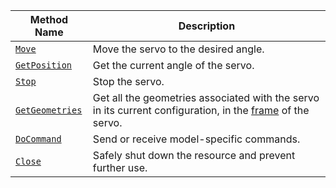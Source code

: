<!-- prettier-ignore -->
Method Name | Description
----------- | -----------
[`Move`](/build/configure/components/servo/#move) | Move the servo to the desired angle.
[`GetPosition`](/build/configure/components/servo/#getposition) | Get the current angle of the servo.
[`Stop`](/build/configure/components/servo/#stop) | Stop the servo.
[`GetGeometries`](/build/configure/components/servo/#getgeometries) | Get all the geometries associated with the servo in its current configuration, in the [frame](/build/configure/services/frame-system/) of the servo.
[`DoCommand`](/build/configure/components/servo/#docommand) | Send or receive model-specific commands.
[`Close`](/build/configure/components/servo/#close) | Safely shut down the resource and prevent further use.
